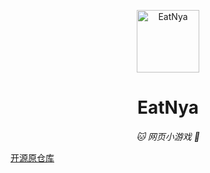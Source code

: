 <p align="center">
  <a href="https://lilithcn.github.io/EatNya/"><img src="https://github.com/Lilithcn/EatNya/blob/1713b3187d8e340172626088fa865e0846dfa44a/static/image/ClickBefore.png" width="100" height="100" alt="EatNya"></a>
</p>
<div align="center">

# EatNya

_🐱 网页小游戏 💌_

</div>

[ 开源原仓库 ](https://github.com/arcxingye/EatKano)
